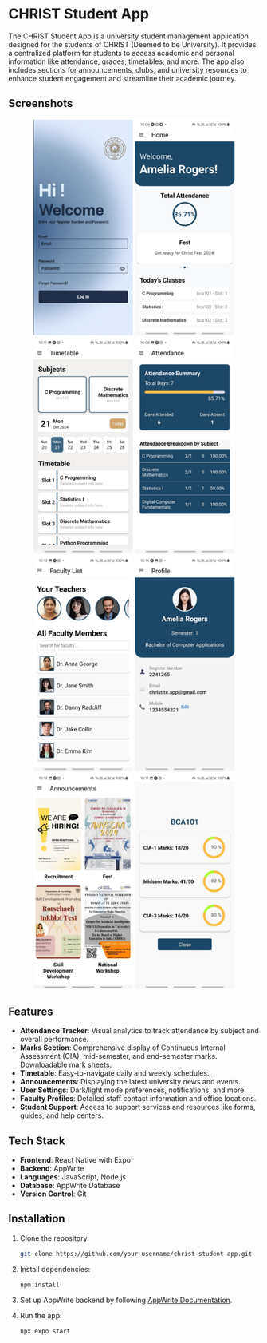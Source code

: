 # CHRIST Student App
The CHRIST Student App is a university student management application designed for the students of CHRIST (Deemed to be University). It provides a centralized platform for students to access academic and personal information like attendance, grades, timetables, and more. The app also includes sections for announcements, clubs, and university resources to enhance student engagement and streamline their academic journey.
## Screenshots

<p align="center">
  <img src="assets/Sign-in.png" alt="Sign in" width="200"/>
  <img src="assets/Homescreen.jpeg" alt="Home Page" width="200"/>
  <img src="assets/Timetable.jpeg" alt="Timetable Page" width="200"/>
  <img src="assets/Attendance.jpeg" alt="Attendance Page" width="200"/>
  <img src="assets/Faculty.jpeg" alt="Faculty" width="200"/>
  <img src="assets/Profile.jpeg" alt="Profile" width="200"/>
  <img src="assets/Announcements.jpeg" alt="Announcements" width="200"/>
  <img src="assets/Markscard.jpeg" alt="Marks Card" width="200"/>
</p>

## Features
- **Attendance Tracker**: Visual analytics to track attendance by subject and overall performance.
- **Marks Section**: Comprehensive display of Continuous Internal Assessment (CIA), mid-semester, and end-semester marks. Downloadable mark sheets.
- **Timetable**: Easy-to-navigate daily and weekly schedules.
- **Announcements**: Displaying the latest university news and events.
- **User Settings**: Dark/light mode preferences, notifications, and more.
- **Faculty Profiles**: Detailed staff contact information and office locations.
- **Student Support**: Access to support services and resources like forms, guides, and help centers.
## Tech Stack

- **Frontend**: React Native with Expo
- **Backend**: AppWrite
- **Languages**: JavaScript, Node.js
- **Database**: AppWrite Database
- **Version Control**: Git
## Installation

1. Clone the repository:
    ```bash
    git clone https://github.com/your-username/christ-student-app.git
    ```
2. Install dependencies:
    ```bash
    npm install
    ```
3. Set up AppWrite backend by following [AppWrite Documentation](https://appwrite.io/docs).

4. Run the app:
    ```bash
    npx expo start
    ```
